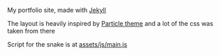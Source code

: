 My portfolio site, made with [Jekyll](https://jekyllrb.com/)

The layout is heavily inspired by [Particle theme](https://github.com/nrandecker/particle) and a lot of the css was taken from there

Script for the snake is at [assets/js/main.js](assets/js/main.js)
